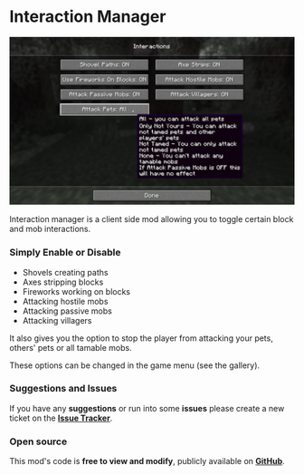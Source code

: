 # Interaction Manager

![Screenshot of the Interactions Menu, showing the available options.](https://raw.githubusercontent.com/bejker123/InteractionManager/refs/heads/master/res/interactions_menu_screenshot.png)

Interaction manager is a client side mod allowing you to toggle certain block and mob interactions.

### Simply Enable or Disable
- Shovels creating paths
- Axes stripping blocks
- Fireworks working on blocks
- Attacking hostile mobs
- Attacking passive mobs
- Attacking villagers 

It also gives you the option to stop the player from attacking your pets, others' pets or all tamable mobs.

These options can be changed in the game menu (see the gallery).

### Suggestions and Issues
If you have any **suggestions** or run into some **issues** please create a new ticket on the **[Issue Tracker](https://github.com/bejker123/InteractionManager/issues)**.

### Open source
This mod's code is **free to view and modify**, publicly available on **[GitHub](https://github.com/bejker123/InteractionManager)**.